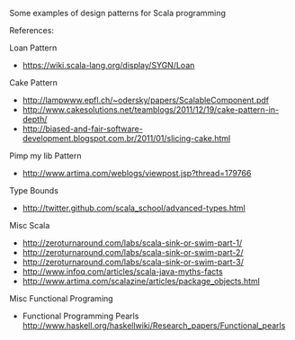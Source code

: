 Some examples of design patterns for Scala programming

References:

Loan Pattern
- https://wiki.scala-lang.org/display/SYGN/Loan
	
Cake Pattern
- http://lampwww.epfl.ch/~odersky/papers/ScalableComponent.pdf
- http://www.cakesolutions.net/teamblogs/2011/12/19/cake-pattern-in-depth/
- http://biased-and-fair-software-development.blogspot.com.br/2011/01/slicing-cake.html
	
Pimp my lib Pattern
- http://www.artima.com/weblogs/viewpost.jsp?thread=179766	
	
Type Bounds
- http://twitter.github.com/scala_school/advanced-types.html	

Misc Scala
- http://zeroturnaround.com/labs/scala-sink-or-swim-part-1/
- http://zeroturnaround.com/labs/scala-sink-or-swim-part-2/
- http://zeroturnaround.com/labs/scala-sink-or-swim-part-3/
- http://www.infoq.com/articles/scala-java-myths-facts
- http://www.artima.com/scalazine/articles/package_objects.html

Misc Functional Programing
- Functional Programming Pearls http://www.haskell.org/haskellwiki/Research_papers/Functional_pearls
